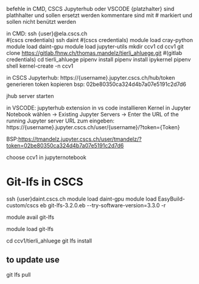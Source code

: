 befehle in CMD, CSCS Jupyterhub oder VSCODE 
{platzhalter} sind plathhalter und sollen ersetzt werden
kommentare sind mit # markiert und sollen nicht benützt werden

in CMD:
ssh {user}@ela.cscs.ch  
#(cscs credentials)
ssh daint 
#(cscs credentials)
module load cray-python
module load daint-gpu
module load jupyter-utils
mkdir ccv1
cd ccv1
git clone https://gitlab.fhnw.ch/thomas.mandelz/tierli_ahluege.git 
#(gitlab credentials)
cd tierli_ahluege
pipenv install
pipenv install ipykernel
pipenv shell
kernel-create -n ccv1


in CSCS Jupyterhub:
https://{username}.jupyter.cscs.ch/hub/token generieren
token kopieren bsp: 02be80350ca324d4b7a07e5191c2d7d6

jhub server starten


in VSCODE: 
jupyterhub extension in vs code installieren
Kernel in Jupyter Notebook wählen -> Existing Jupyter Servers -> Enter the URL of the running Jupyter server
URL zum eingeben: https://{username}.jupyter.cscs.ch/user/{username}/?token={Token}

BSP:https://tmandelz.jupyter.cscs.ch/user/tmandelz/?token=02be80350ca324d4b7a07e5191c2d7d6

choose ccv1 in jupyternotebook

# Git-lfs in CSCS

ssh {user}daint.cscs.ch
module load daint-gpu
module load EasyBuild-custom/cscs
eb git-lfs-3.2.0.eb --try-software-version=3.3.0 -r

module avail git-lfs

module load git-lfs

cd ccv1/tierli_ahluege
git lfs install

## to update use

git lfs pull
